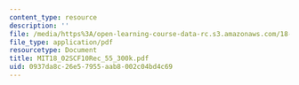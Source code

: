 ```yaml
---
content_type: resource
description: ''
file: /media/https%3A/open-learning-course-data-rc.s3.amazonaws.com/18-02sc-multivariable-calculus-fall-2010/0937da8c26e57955aab8002c04bd4c69_MIT18_02SCF10Rec_55_300k.pdf
file_type: application/pdf
resourcetype: Document
title: MIT18_02SCF10Rec_55_300k.pdf
uid: 0937da8c-26e5-7955-aab8-002c04bd4c69
---
```

